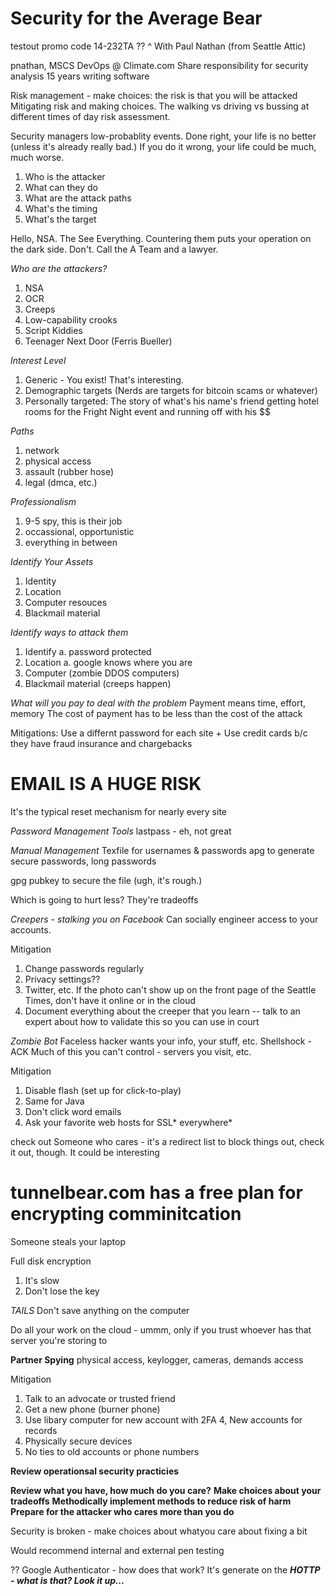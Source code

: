 Security for the Average Bear
=============================
testout promo code 14-232TA
?? ^
With Paul Nathan (from Seattle Attic)

pnathan, MSCS
DevOps @ Climate.com
Share responsibility for security analysis
15 years writing software

Risk management - make choices: the risk is that you will be attacked
Mitigating risk and making choices. The walking vs driving vs bussing at different times of day risk assessment.

Security managers low-probablity events.
Done right, your life is no better (unless it's already really bad.)
If you do it wrong, your life could be much, much worse.

1. Who is the attacker
2. What can they do
3. What are the attack paths
4. What's the timing
5. What's the target

Hello, NSA. The See Everything. Countering them puts your operation on the dark side. Don't. Call the A Team and a lawyer.

*Who are the attackers?*
1. NSA
2. OCR
3. Creeps
4. Low-capability crooks
5. Script Kiddies
6. Teenager Next Door (Ferris Bueller)

*Interest Level*
1. Generic - You exist! That's interesting.
2. Demographic targets (Nerds are targets for bitcoin scams or whatever)
3. Personally targeted: The story of what's his name's friend getting hotel rooms for the Fright Night event and running off with his $$

*Paths*
1. network
2. physical access
3. assault (rubber hose)
4. legal (dmca, etc.)

*Professionalism*
1. 9-5 spy, this is their job
2. occassional, opportunistic
3. everything in between

*Identify Your Assets*
1. Identity
2. Location
3. Computer resouces
4. Blackmail material

*Identify ways to attack them*
1. Identify
a. password protected
2. Location
a. google knows where you are
3. Computer (zombie DDOS computers)
4. Blackmail material (creeps happen)

*What will you pay to deal with the problem*
Payment means time, effort, memory
The cost of payment has to be less than the cost of the attack

Mitigations: Use a differnt password for each site + Use credit cards b/c they have fraud insurance and chargebacks

EMAIL IS A HUGE RISK
====================
It's the typical reset mechanism for nearly every site

*Password Management Tools*
lastpass - eh, not great

*Manual Management*
Texfile for usernames & passwords
apg to generate secure passwords, long passwords

gpg pubkey to secure the file (ugh, it's rough.)

Which is going to hurt less? They're tradeoffs

*Creepers - stalking you on Facebook*
Can socially engineer access to your accounts.

Mitigation
1. Change passwords regularly
2. Privacy settings??
3. Twitter, etc. If the photo can't show up on the front page of the Seattle Times, don't have it online or in the cloud
4. Document everything about the creeper that you learn -- talk to an expert about how to validate this so you can use in court

*Zombie Bot*
Faceless hacker wants your info, your stuff, etc.
Shellshock - ACK
Much of this you can't control - servers you visit, etc.

Mitigation
1. Disable flash (set up for click-to-play)
2. Same for Java
3. Don't click word emails
4. Ask your favorite web hosts for SSL* everywhere*

check out Someone who cares - it's a redirect list to block things out,
check it out, though. It could be interesting

tunnelbear.com has a free plan for encrypting comminitcation
============================================================


Someone steals your laptop

Full disk encryption
1. It's slow
2. Don't lose the key

*TAILS*
Don't save anything on the computer

Do all your work on the cloud -
ummm, only if you trust whoever has that server you're storing to


**Partner Spying**
physical access, keylogger, cameras, demands access

Mitigation
1. Talk to an advocate or trusted friend
2. Get a new phone (burner phone)
3. Use libary computer for new account with 2FA
4, New accounts for records
5. Physically secure devices
6. No ties to old accounts or phone numbers

**Review operationsal security practicies**

**Review what you have, how much do you care?**
**Make choices about your tradeoffs**
**Methodically implement methods to reduce risk of harm**
**Prepare for the attacker who cares more than you do**

Security is broken - make choices about whatyou care about fixing a bit

Would recommend internal and external pen testing


?? Google Authenticator - how does that work? It's generate on the 
***HOTTP - what is that? Look it up...***


